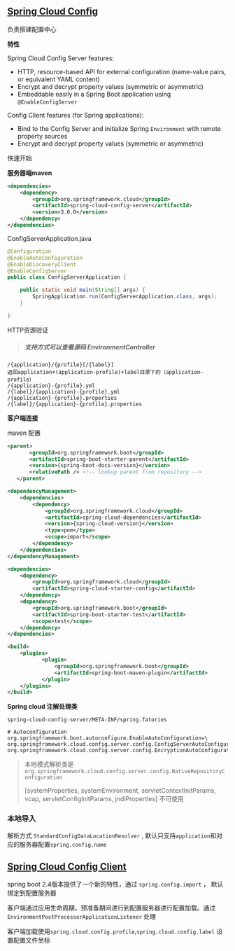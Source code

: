 ## [Spring Cloud Config](https://spring.io/projects/spring-cloud-config)

负责搭建配置中心

**特性**

Spring Cloud Config Server features:

- HTTP, resource-based API for external configuration (name-value pairs, or equivalent YAML content)
- Encrypt and decrypt property values (symmetric or asymmetric)
- Embeddable easily in a Spring Boot application using `@EnableConfigServer`

Config Client features (for Spring applications):

- Bind to the Config Server and initialize Spring `Environment` with remote property sources
- Encrypt and decrypt property values (symmetric or asymmetric)



快速开始

**服务器端maven**

```xml
<dependencies>
    <dependency>
        <groupId>org.springframework.cloud</groupId>
        <artifactId>spring-cloud-config-server</artifactId>
        <version>3.0.0</version>
    </dependency>
</dependencies>
```

ConfigServerApplication.java

```java
@Configuration
@EnableAutoConfiguration
@EnableDiscoveryClient
@EnableConfigServer
public class ConfigServerApplication {

	public static void main(String[] args) {
		SpringApplication.run(ConfigServerApplication.class, args);
	}

}
```

HTTP资源验证

> ##### 支持方式可以查看源码 EnvironmentController

```
/{application}/{profile}[/{label}]
返回application+(application-profile)+label目录下的（application-profile）
/{application}-{profile}.yml
/{label}/{application}-{profile}.yml
/{application}-{profile}.properties
/{label}/{application}-{profile}.properties
```

**客户端连接**

maven 配置

```xml
<parent>
       <groupId>org.springframework.boot</groupId>
       <artifactId>spring-boot-starter-parent</artifactId>
       <version>{spring-boot-docs-version}</version>
       <relativePath /> <!-- lookup parent from repository -->
   </parent>

<dependencyManagement>
	<dependencies>
		<dependency>
			<groupId>org.springframework.cloud</groupId>
			<artifactId>spring-cloud-dependencies</artifactId>
			<version>{spring-cloud-version}</version>
			<type>pom</type>
			<scope>import</scope>
		</dependency>
	</dependencies>
</dependencyManagement>

<dependencies>
	<dependency>
		<groupId>org.springframework.cloud</groupId>
		<artifactId>spring-cloud-starter-config</artifactId>
	</dependency>
	<dependency>
		<groupId>org.springframework.boot</groupId>
		<artifactId>spring-boot-starter-test</artifactId>
		<scope>test</scope>
	</dependency>
</dependencies>

<build>
	<plugins>
           <plugin>
               <groupId>org.springframework.boot</groupId>
               <artifactId>spring-boot-maven-plugin</artifactId>
           </plugin>
	</plugins>
</build>

```

**Spring cloud 注解处理类**

`spring-cloud-config-server/META-INF/spring.fatories`

```properties
# Autoconfiguration
org.springframework.boot.autoconfigure.EnableAutoConfiguration=\
org.springframework.cloud.config.server.config.ConfigServerAutoConfiguration,\
org.springframework.cloud.config.server.config.EncryptionAutoConfiguration
```

> 本地模式解析类是`org.springframework.cloud.config.server.config.NativeRepositoryConfiguration`
>
> [systemProperties, systemEnvironment, servletContextInitParams, vcap, servletConfigInitParams, jndiProperties] 不可使用



### 本地导入

解析方式 `StandardConfigDataLocationResolver` , 默认只支持`application`和对应的服务器配置`spring.config.name`

[^警告]: 本地模式需要关注这点，随意配置的名称可能无法生效



## [Spring Cloud Config Client](https://docs.spring.io/spring-cloud-config/docs/current/reference/html/#_spring_cloud_config_client)

spring boot 2.4版本提供了一个新的特性，通过 `spring.config.import` ， 默认绑定到配置服务器

客户端通过应用生命周期，预准备期间进行到配置服务器进行配置加载。通过`EnvironmentPostProcessorApplicationListener` 处理

客户端加载使用`spring.cloud.config.profile`,`spring.cloud.config.label` 设置配置文件坐标

